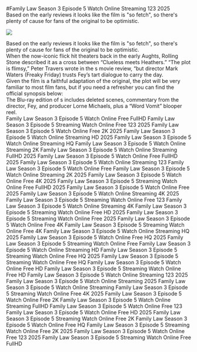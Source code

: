 #Family Law Season 3 Episode 5 Watch Online Streaming 123 2025  
Based on the early reviews it looks like the film is "so fetch", so there's plenty of cause for fans of the original to be optimistic.  
  
[![](https://i.imgur.com/qSNzIqt.png)](https://movie.rssnews.media/AMoSDIfC.php)  
  
Based on the early reviews it looks like the film is "so fetch", so there's plenty of cause for fans of the original to be optimistic.  
When the now-iconic flick hit theaters back in the early Aughts, Rolling Stone described it as a cross between “Clueless meets Heathers.” “The plot is flimsy,” Peter Travers wrote in the s movie review, “but director Mark Waters (Freaky Friday) trusts Fey’s tart dialogue to carry the day.  
Given the film is a faithful adaptation of the original, the plot will be very familiar to most film fans, but if you need a refresher you can find the official synopsis below:  
The Blu-ray edition of s includes deleted scenes, commentary from the director, Fey, and producer Lorne Michaels, plus a “Word Vomit” blooper reel.  
Family Law Season 3 Episode 5 Watch Online Free FullHD
Family Law Season 3 Episode 5 Streaming Watch Online Free 123 2025
Family Law Season 3 Episode 5 Watch Online Free 2K 2025
Family Law Season 3 Episode 5 Watch Online Streaming HD 2025
Family Law Season 3 Episode 5 Watch Online Streaming HQ
Family Law Season 3 Episode 5 Watch Online Streaming 2K
Family Law Season 3 Episode 5 Watch Online Streaming FullHD 2025
Family Law Season 3 Episode 5 Watch Online Free FullHD 2025
Family Law Season 3 Episode 5 Watch Online Streaming 123
Family Law Season 3 Episode 5 Watch Online Free
Family Law Season 3 Episode 5 Watch Online Streaming 2K 2025
Family Law Season 3 Episode 5 Watch Online Free 4K 2025
Family Law Season 3 Episode 5 Streaming Watch Online Free FullHD 2025
Family Law Season 3 Episode 5 Watch Online Free 2025
Family Law Season 3 Episode 5 Watch Online Streaming 4K 2025
Family Law Season 3 Episode 5 Streaming Watch Online Free 123
Family Law Season 3 Episode 5 Watch Online Streaming 4K
Family Law Season 3 Episode 5 Streaming Watch Online Free HD 2025
Family Law Season 3 Episode 5 Streaming Watch Online Free 2025
Family Law Season 3 Episode 5 Watch Online Free 4K
Family Law Season 3 Episode 5 Streaming Watch Online Free 4K
Family Law Season 3 Episode 5 Watch Online Streaming HQ 2025
Family Law Season 3 Episode 5 Watch Online Free HQ 2025
Family Law Season 3 Episode 5 Streaming Watch Online Free
Family Law Season 3 Episode 5 Watch Online Streaming HD
Family Law Season 3 Episode 5 Streaming Watch Online Free HQ 2025
Family Law Season 3 Episode 5 Streaming Watch Online Free HQ
Family Law Season 3 Episode 5 Watch Online Free HD
Family Law Season 3 Episode 5 Streaming Watch Online Free HD
Family Law Season 3 Episode 5 Watch Online Streaming 123 2025
Family Law Season 3 Episode 5 Watch Online Streaming 2025
Family Law Season 3 Episode 5 Watch Online Streaming
Family Law Season 3 Episode 5 Streaming Watch Online Free 4K 2025
Family Law Season 3 Episode 5 Watch Online Free 2K
Family Law Season 3 Episode 5 Watch Online Streaming FullHD
Family Law Season 3 Episode 5 Watch Online Free 123
Family Law Season 3 Episode 5 Watch Online Free HD 2025
Family Law Season 3 Episode 5 Streaming Watch Online Free 2K
Family Law Season 3 Episode 5 Watch Online Free HQ
Family Law Season 3 Episode 5 Streaming Watch Online Free 2K 2025
Family Law Season 3 Episode 5 Watch Online Free 123 2025
Family Law Season 3 Episode 5 Streaming Watch Online Free FullHD